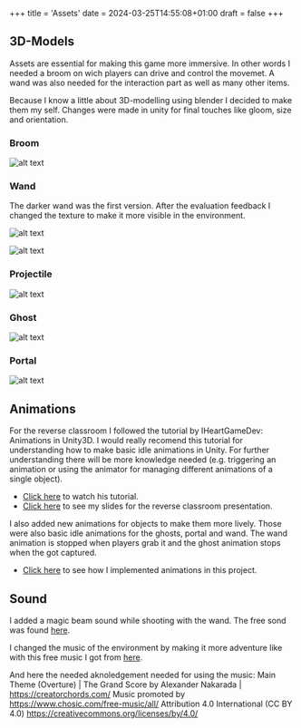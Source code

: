 +++
title = 'Assets'
date = 2024-03-25T14:55:08+01:00
draft = false
+++

## 3D-Models

Assets are essential for making this game more immersive. 
In other words I needed a broom on wich players can drive and control the movemet.
A wand was also needed for the interaction part as well as many other items.

Because I know a little about 3D-modelling using blender I decided to make them my self.
Changes were made in unity for final touches like gloom, size and orientation.

### Broom

![alt text](/img/BroomModell.png "Title Text") 

### Wand

The darker wand was the first version. After the evaluation feedback I changed the texture to make it more visible in the environment.

![alt text](/img/WandModell.png "Title Text") 

![alt text](/img/WandModell2.png "Title Text") 

### Projectile

![alt text](/img/ProjectileModell.png "Title Text") 

### Ghost

![alt text](/img/GhostModell.png "Title Text") 

### Portal

![alt text](/img/PortalModell.png "Title Text") 


## Animations

For the reverse classroom I followed the tutorial by IHeartGameDev: Animations in Unity3D.
I would really recomend this tutorial for understanding how to make basic idle animations in Unity.
For further understanding there will be more knowledge needed (e.g. triggering an animation or using the animator for managing different animations of a single object). 

* [Click here](https://www.youtube.com/watch?v=URjXL0QXwm4&list=PLwyUzJb_FNeTQwyGujWRLqnfKpV-cj-eO&index=9) to watch his tutorial.
* [Click here](https://drive.google.com/file/d/1A1NU1ogL0kihOqo0sbmYaTKtD_GgOm4F/view?usp=sharing) to see my slides for the reverse classroom presentation.

I also added new animations for objects to make them more lively. Those were also basic idle animations for the ghosts, portal and wand.
The wand animation is stopped when players grab it and the ghost animation stops when the got captured. 
* [Click here](https://youtube.com/shorts/WGRg4WiUgXM?feature=share) to see how I implemented animations in this project.

## Sound

I added a magic beam sound while shooting with the wand. The free sond was found [here](https://mixkit.co/free-sound-effects/sweep/).

I changed the music of the environment by making it more adventure like with this free music I got from [here](https://www.chosic.com/download-audio/28030/).

And here the needed aknoledgement needed for using the music:
Main Theme (Overture) | The Grand Score by Alexander Nakarada | https://creatorchords.com/
Music promoted by https://www.chosic.com/free-music/all/
Attribution 4.0 International (CC BY 4.0)
https://creativecommons.org/licenses/by/4.0/
